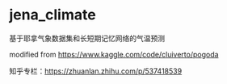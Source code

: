 # jena_climate
基于耶拿气象数据集和长短期记忆网络的气温预测

modified from https://www.kaggle.com/code/cluiverto/pogoda

知乎专栏：https://zhuanlan.zhihu.com/p/537418539
